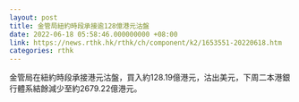 ```yaml
---
layout: post
title: 金管局紐約時段承接逾128億港元沽盤
date: 2022-06-18 05:58:46.000000000 +08:00
link: https://news.rthk.hk/rthk/ch/component/k2/1653551-20220618.htm
categories: rthk
---
```


金管局在紐約時段承接港元沽盤，買入約128.19億港元，沽出美元，下周二本港銀行體系結餘減少至約2679.22億港元。
